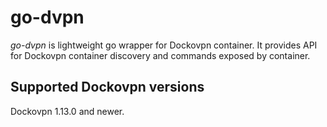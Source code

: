 go-dvpn
======

*go-dvpn* is lightweight go wrapper for Dockovpn container. It provides API for Dockovpn container discovery and commands exposed by container.

## Supported Dockovpn versions

Dockovpn 1.13.0 and newer.